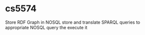 cs5574
======

Store RDF Graph in NOSQL store and translate SPARQL queries to appropriate NOSQL query the execute it
